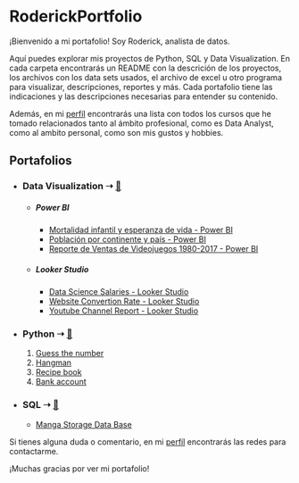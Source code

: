 # RoderickPortfolio

¡Bienvenido a mi portafolio! Soy Roderick, analista de datos.

Aquí puedes explorar mis proyectos de Python, SQL y Data Visualization. En cada carpeta encontrarás un README con la descrición de los proyectos, los archivos con los data sets usados, el archivo de excel u otro programa para visualizar, descripciones, reportes y más. Cada portafolio tiene las indicaciones y las descripciones necesarias para entender su contenido.

Además, en mi [perfíl](https://github.com/RoderickGamer) encontrarás una lista con todos los cursos que he tomado relacionados tanto al ámbito profesional, como es Data Analyst, como al ambito personal, como son mis gustos y hobbies.

## Portafolios

- ### Data Visualization ➝ [🔗](DataVizPortfolio)

  - ##### Power BI

    - [Mortalidad infantil y esperanza de vida - Power BI](https://github.com/RoderickGamer/RoderickPortfolio/tree/main/DataVizPortfolio/Power%20BI/Mortalidad%20infantil%20y%20esperanza%20de%20vida)
    - [Población por continente y país - Power BI](https://github.com/RoderickGamer/RoderickPortfolio/tree/main/DataVizPortfolio/Power%20BI/Población%20por%20continente%20y%20país)
    - [Reporte de Ventas de Videojuegos 1980-2017 - Power BI](https://github.com/RoderickGamer/RoderickPortfolio/tree/main/DataVizPortfolio/Power%20BI/Reporte%20de%20Ventas%20de%20Videojuegos%201980-2017)

  - ##### Looker Studio
    
    - [Data Science Salaries - Looker Studio](https://github.com/RoderickGamer/RoderickPortfolio/blob/main/DataVizPortfolio/Looker%20Studio/Data%20Science%20Salaries.md)
    - [Website Convertion Rate - Looker Studio](https://github.com/RoderickGamer/RoderickPortfolio/blob/main/DataVizPortfolio/Looker%20Studio/Convertion%20Rate%20Looker%20Studio.md)
    - [Youtube Channel Report - Looker Studio](https://github.com/RoderickGamer/RoderickPortfolio/blob/main/DataVizPortfolio/Looker%20Studio/YouTube%20Channel%20Report.md)

- ### Python ➝ [🔗](PythonPortfolio)

  1. [Guess the number](https://github.com/RoderickGamer/RoderickPortfolio/tree/d0cebe28f30918c08f224e205a15013c4df065b1/PythonPortfolio/2_Hangman)
  2. [Hangman](https://github.com/RoderickGamer/RoderickPortfolio/tree/d0cebe28f30918c08f224e205a15013c4df065b1/PythonPortfolio/3_Recipe-Book)
  3. [Recipe book](https://github.com/RoderickGamer/RoderickPortfolio/tree/d0cebe28f30918c08f224e205a15013c4df065b1/PythonPortfolio/4_Bank-account)
  4. [Bank account](https://github.com/RoderickGamer/RoderickPortfolio/tree/c56486def8289dcda2aa6a11cf54a9c6a3955379/PythonPortfolio/4_Bank-account)

- ### SQL ➝ [🔗](SQLPortfolio)

  - [Manga Storage Data Base](https://github.com/RoderickGamer/RoderickPortfolio/tree/dd6f0eaf4453ba4f183a12c9cf1839f9d08e4e2d/SQLPortfolio/Manga_Storage)

Si tienes alguna duda o comentario, en mi [perfíl](https://github.com/RoderickGamer) encontrarás las redes para contactarme.

¡Muchas gracias por ver mi portafolio! 
